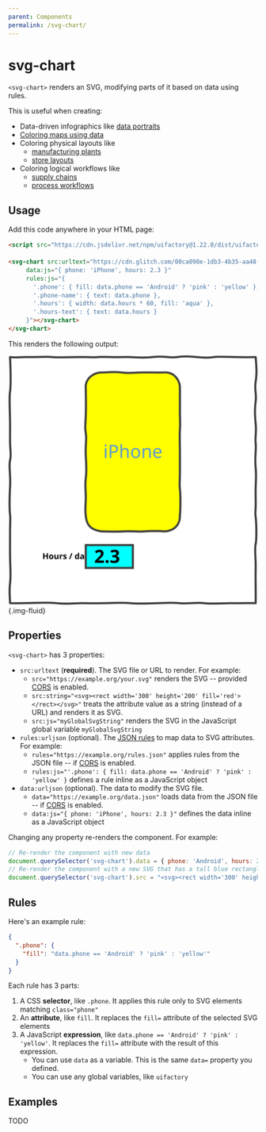 ```yaml
---
parent: Components
permalink: /svg-chart/
---
```


# svg-chart

`<svg-chart>` renders an SVG, modifying parts of it based on data using rules.

This is useful when creating:

- Data-driven infographics like [data portraits](https://gramener.com/gramex/guide/workshop/data-portraits/)
- [Coloring maps using data](https://gramener.com/cartogram/)
- Coloring physical layouts like
  - [manufacturing plants](https://gramener.com/processmonitor/monitor)
  - [store layouts](https://gramener.com/store/retail_store_layout)
- Coloring logical workflows like
  - [supply chains](https://gramener.com/store/retail_supply_chain)
  - [process workflows](https://gramener.com/servicerequests/)

## Usage

Add this code anywhere in your HTML page:

```html
<script src="https://cdn.jsdelivr.net/npm/uifactory@1.22.0/dist/uifactory.min.js" import="@svg-chart"></script>

<svg-chart src:urltext="https://cdn.glitch.com/00ca098e-1db3-4b35-aa48-6155f65df538%2Fphone.svg?v=1623937023597"
     data:js="{ phone: 'iPhone', hours: 2.3 }"
     rules:js="{
       '.phone': { fill: data.phone == 'Android' ? 'pink' : 'yellow' },
       '.phone-name': { text: data.phone },
       '.hours': { width: data.hours * 60, fill: 'aqua' },
       '.hours-text': { text: data.hours }
     }"></svg-chart>
</svg-chart>
```

This renders the following output:

![svg-chart phone example output](img/svg-chart-phone.svg){.img-fluid}

## Properties

`<svg-chart>` has 3 properties:

- `src:urltext` (**required**). The SVG file or URL to render. For example:
  - `src="https://example.org/your.svg"` renders the SVG -- provided
    [CORS](https://developer.mozilla.org/en-US/docs/Web/HTTP/CORS) is enabled.
  - `src:string="<svg><rect width='300' height='200' fill='red'></rect></svg>"` treats the
    attribute value as a string (instead of a URL) and renders it as SVG.
  - `src:js="myGlobalSvgString"` renders the SVG in the JavaScript global variable `myGlobalSvgString`
- `rules:urljson` (optional). The [JSON rules](#rules) to map data to SVG attributes. For example:
  - `rules="https://example.org/rules.json"` applies rules from the JSON file -- if
    [CORS](https://developer.mozilla.org/en-US/docs/Web/HTTP/CORS) is enabled.
  - `rules:js="'.phone': { fill: data.phone == 'Android' ? 'pink' : 'yellow' }` defines a rule inline as a JavaScript object
- `data:urljson` (optional). The data to modify the SVG file.
  - `data="https://example.org/data.json"` loads data from the JSON file -- if
    [CORS](https://developer.mozilla.org/en-US/docs/Web/HTTP/CORS) is enabled.
  - `data:js="{ phone: 'iPhone', hours: 2.3 }"` defines the data inline as a JavaScript object
    <!-- TODO: make data:js the default -->

Changing any property re-renders the component. For example:

```js
// Re-render the component with new data
document.querySelector('svg-chart').data = { phone: 'Android', hours: 2.9}
// Re-render the component with a new SVG that has a tall blue rectangle
document.querySelector('svg-chart').src = "<svg><rect width='300' height='400' fill='blue'></rect></svg>"
```

## Rules

Here's an example rule:

```json
{
  ".phone": {
    "fill": "data.phone == 'Android' ? 'pink' : 'yellow'"
  }
}
```

Each rule has 3 parts:

1. A CSS **selector**, like `.phone`. It applies this rule only to SVG elements matching `class="phone"`
2. An **attribute**, like `fill`. It replaces the `fill=` attribute of the selected SVG elements
3. A JavaScript **expression**, like `data.phone == 'Android' ? 'pink' : 'yellow'`. It replaces the
   `fill=` attribute with the result of this expression.
   - You can use `data` as a variable. This is the same `data=` property you defined.
   - You can use any global variables, like `uifactory`

## Examples

TODO
